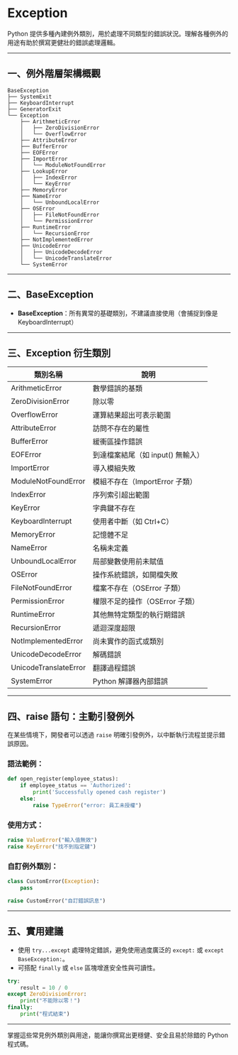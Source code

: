 # Exception

Python 提供多種內建例外類別，用於處理不同類型的錯誤狀況。理解各種例外的用途有助於撰寫更健壯的錯誤處理邏輯。

---

## 一、例外階層架構概觀

```
BaseException
├── SystemExit
├── KeyboardInterrupt
├── GeneratorExit
└── Exception
    ├── ArithmeticError
    │   ├── ZeroDivisionError
    │   └── OverflowError
    ├── AttributeError
    ├── BufferError
    ├── EOFError
    ├── ImportError
    │   └── ModuleNotFoundError
    ├── LookupError
    │   ├── IndexError
    │   └── KeyError
    ├── MemoryError
    ├── NameError
    │   └── UnboundLocalError
    ├── OSError
    │   ├── FileNotFoundError
    │   └── PermissionError
    ├── RuntimeError
    │   └── RecursionError
    ├── NotImplementedError
    ├── UnicodeError
    │   ├── UnicodeDecodeError
    │   └── UnicodeTranslateError
    └── SystemError
```

---

## 二、BaseException

* **BaseException**：所有異常的基礎類別，不建議直接使用（會捕捉到像是 KeyboardInterrupt）

---

## 三、Exception 衍生類別

| 類別名稱                  | 說明                    |
| --------------------- | --------------------- |
| ArithmeticError       | 數學錯誤的基類               |
| ZeroDivisionError     | 除以零                   |
| OverflowError         | 運算結果超出可表示範圍           |
| AttributeError        | 訪問不存在的屬性              |
| BufferError           | 緩衝區操作錯誤               |
| EOFError              | 到達檔案結尾（如 input() 無輸入） |
| ImportError           | 導入模組失敗                |
| ModuleNotFoundError   | 模組不存在（ImportError 子類） |
| IndexError            | 序列索引超出範圍              |
| KeyError              | 字典鍵不存在                |
| KeyboardInterrupt     | 使用者中斷（如 Ctrl+C）       |
| MemoryError           | 記憶體不足                 |
| NameError             | 名稱未定義                 |
| UnboundLocalError     | 局部變數使用前未賦值            |
| OSError               | 操作系統錯誤，如開檔失敗          |
| FileNotFoundError     | 檔案不存在（OSError 子類）     |
| PermissionError       | 權限不足的操作（OSError 子類）   |
| RuntimeError          | 其他無特定類型的執行期錯誤         |
| RecursionError        | 遞迴深度超限                |
| NotImplementedError   | 尚未實作的函式或類別            |
| UnicodeDecodeError    | 解碼錯誤                  |
| UnicodeTranslateError | 翻譯過程錯誤                |
| SystemError           | Python 解譯器內部錯誤        |

---

## 四、raise 語句：主動引發例外

在某些情境下，開發者可以透過 `raise` 明確引發例外，以中斷執行流程並提示錯誤原因。

### 語法範例：

```python
def open_register(employee_status):
    if employee_status == 'Authorized':
        print('Successfully opened cash register')
    else:
        raise TypeError("error: 員工未授權")
```

### 使用方式：

```python
raise ValueError("輸入值無效")
raise KeyError("找不到指定鍵")
```

### 自訂例外類別：

```python
class CustomError(Exception):
    pass

raise CustomError("自訂錯誤訊息")
```

---

## 五、實用建議

* 使用 `try...except` 處理特定錯誤，避免使用過度廣泛的 `except:` 或 `except BaseException:`。
* 可搭配 `finally` 或 `else` 區塊增進安全性與可讀性。

```python
try:
    result = 10 / 0
except ZeroDivisionError:
    print("不能除以零！")
finally:
    print("程式結束")
```

---

掌握這些常見例外類別與用途，能讓你撰寫出更穩健、安全且易於除錯的 Python 程式碼。
